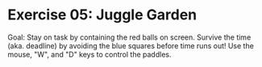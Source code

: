 # Exercise 05: Juggle Garden

Goal: Stay on task by containing the red balls on screen. Survive the time (aka. deadline) by avoiding the blue squares before time runs out! Use the mouse, "W", and "D" keys to control the paddles.
